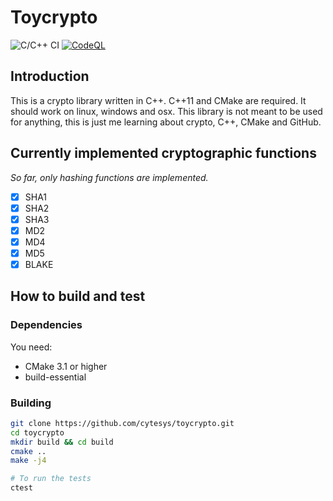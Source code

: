 # Toycrypto
![C/C++ CI](https://github.com/cytesys/toycrypto/workflows/C/C++%20CI/badge.svg?branch=master)
[![CodeQL](https://github.com/cytesys/toycrypto/actions/workflows/codeql-analysis.yml/badge.svg)](https://github.com/cytesys/toycrypto/actions/workflows/codeql-analysis.yml)
## Introduction
This is a crypto library written in C++. C++11 and CMake are required. It should work on linux, windows and osx.
This library is not meant to be used for anything, this is just me learning about crypto, C++, CMake and GitHub.

## Currently implemented cryptographic functions
*So far, only hashing functions are implemented.*
- [x] SHA1
- [x] SHA2
- [x] SHA3
- [x] MD2
- [x] MD4
- [x] MD5
- [x] BLAKE

## How to build and test
### Dependencies
You need:
- CMake 3.1 or higher
- build-essential

### Building
```bash
git clone https://github.com/cytesys/toycrypto.git
cd toycrypto
mkdir build && cd build
cmake ..
make -j4

# To run the tests
ctest
```
